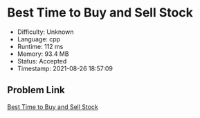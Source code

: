 # Best Time to Buy and Sell Stock

- Difficulty: Unknown
- Language: cpp
- Runtime: 112 ms
- Memory: 93.4 MB
- Status: Accepted
- Timestamp: 2021-08-26 18:57:09

## Problem Link
[Best Time to Buy and Sell Stock](https://leetcode.com/problems/best-time-to-buy-and-sell-stock)


